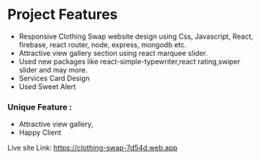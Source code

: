 # Project Features
-  Responsive  Clothing Swap website design using Css, Javascript, React, firebase, react router, node, express,
mongodb etc.
-  Attractive view gallery section using react marquee slider.
- Used new packages like react-simple-typewriter,react rating,swiper slider and may more.
- Services Card Design
- Used Sweet Alert
### Unique Feature :
- Attractive view gallery,
- Happy Client

Live site Link:
https://clothing-swap-7d54d.web.app